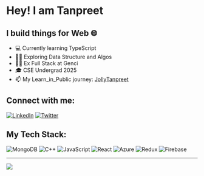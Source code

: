 # Hey! I am Tanpreet
## I build things for Web 🌐

- 💻 Currently learning TypeScript
- 🧑‍💼 Exploring Data Structure and Algos
- 🧑‍💻 Ex Full Stack at Genci 
- 🎓 CSE Undergrad 2025
- 📫 My Learn_in_Public journey: [JollyTanpreet](https://twitter.com/JollyTanpreet)


## Connect with me:
[![LinkedIn](https://img.shields.io/badge/LinkedIn-%230077B5.svg?logo=linkedin&logoColor=white)](https://linkedin.com/in/tanpreet-singh-jolly-b564a8232)
[![Twitter](https://img.shields.io/badge/Twitter-%231DA1F2.svg?logo=Twitter&logoColor=white)](https://twitter.com/JollyTanpreet) 



## My Tech Stack:
![MongoDB](https://img.shields.io/badge/MongoDB-%234ea94b.svg?style=for-the-badge&logo=mongodb&logoColor=white) ![C++](https://img.shields.io/badge/c++-%2300599C.svg?style=for-the-badge&logo=c%2B%2B&logoColor=white) ![JavaScript](https://img.shields.io/badge/javascript-%23323330.svg?style=for-the-badge&logo=javascript&logoColor=%23F7DF1E) ![React](https://img.shields.io/badge/react-%2320232a.svg?style=for-the-badge&logo=react&logoColor=%2361DAFB) ![Azure](https://img.shields.io/badge/azure-%230072C6.svg?style=for-the-badge&logo=microsoftazure&logoColor=white) ![Redux](https://img.shields.io/badge/redux-%23593d88.svg?style=for-the-badge&logo=redux&logoColor=white) ![Firebase](https://img.shields.io/badge/Firebase-039BE5?style=for-the-badge&logo=Firebase&logoColor=white) 


---
[![](https://visitcount.itsvg.in/api?id=tanpreetjolly&icon=1&color=6)](https://visitcount.itsvg.in)



